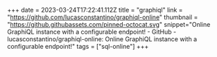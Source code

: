 +++
date = 2023-03-24T17:22:41.112Z
title = "graphiql"
link = "https://github.com/lucasconstantino/graphiql-online"
thumbnail = "https://github.githubassets.com/pinned-octocat.svg"
snippet="Online GraphiQL instance with a configurable endpoint! - GitHub - lucasconstantino/graphiql-online: Online GraphiQL instance with a configurable endpoint!"
tags = ["sql-online"]
+++
